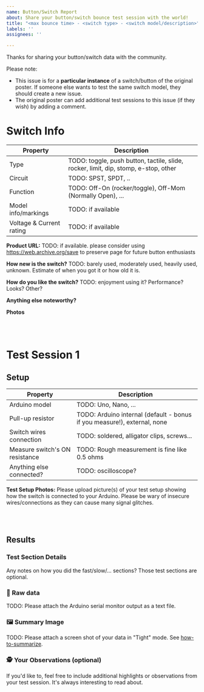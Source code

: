```yaml
---
name: Button/Switch Report
about: Share your button/switch bounce test session with the world!
title: "<max bounce time> - <switch type> - <switch model/description>"
labels: ''
assignees: ''

---
```


Thanks for sharing your button/switch data with the community.

Please note: 
- This issue is for a **particular instance** of a switch/button of the original poster. If someone else wants to test the same switch model, they should create a new issue.
- The original poster can add additional test sessions to this issue (if they wish) by adding a comment.

# Switch Info
<!-- Please fill out the following information about the switch you are testing: -->

Property                           | Description            
--------------------------- | -----------------------
Type                                 | TODO: toggle, push button, tactile, slide, rocker, limit, dip, stomp, e-stop, other
Circuit                              | TODO: SPST, SPDT, ..
Function                           |  TODO: Off-On (rocker/toggle), Off-Mom (Normally Open), ...
Model info/markings       |  TODO: if available
Voltage & Current rating |  TODO: if available

**Product URL:**  TODO: if available. please consider using https://web.archive.org/save to preserve page for future button enthusiasts

**How new is the switch?** TODO: barely used, moderately used, heavily used, unknown. Estimate of when you got it or how old it is.

**How do you like the switch?** TODO: enjoyment using it? Performance? Looks? Other?

**Anything else noteworthy?**

**Photos**
<!-- Please attach photos of the button/switch. -->
<!-- Feel free to also attach some marketing images. -->

<br><br>

# Test Session 1

## Setup
<!-- Please fill out the following information about your test setup: -->

Property                                      | Description
----------------------------------- | -----------------------------------------------------
Arduino model                            | TODO: Uno, Nano, ...
Pull-up resistor                            | TODO: Arduino internal (default - bonus if you measure!), external, none
Switch wires connection              | TODO: soldered, alligator clips, screws...
Measure switch's ON resistance | TODO: Rough measurement is fine like 0.5 ohms
Anything else connected?           | TODO: oscilloscope?

**Test Setup Photos:**
Please upload picture(s) of your test setup showing how the switch is connected to your Arduino. Please be wary of insecure wires/connections as they can cause many signal glitches.

<br><br>


## Results
### Test Section Details
Any notes on how you did the fast/slow/... sections? Those test sections are optional.

### 📄 Raw data
TODO: Please attach the Arduino serial monitor output as a text file.

### 🖼️ Summary Image
TODO: Please attach a screen shot of your data in "Tight" mode. See [how-to-summarize](https://github.com/adamfk/bouncy-button-data/blob/main/how-to-summarize.md).

### 🕵️ Your Observations (optional)
If you'd like to, feel free to include additional highlights or observations from your test session. It's always interesting to read about.

